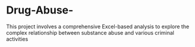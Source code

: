 # Drug-Abuse-
This project involves a comprehensive Excel-based analysis to explore the complex relationship between substance abuse and various criminal activities
